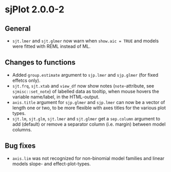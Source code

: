 # sjPlot 2.0.0-2

## General

* `sjt.lmer` and `sjt.glmer` now warn when `show.aic = TRUE` and models were fitted with REML instead of ML.

## Changes to functions

* Added `group.estimate` argument to `sjp.lmer` and `sjp.glmer` (for fixed effetcs only).
* `sjt.frq`, `sjt.xtab` and `view_df` now show notes (`note`-attribute, see `sjmisc::set_note`) of labelled data as tooltip, when mouse hovers the variable name/label, in the HTML-output.
* `axis.title` argument for `sjp.glmer` and `sjp.lmer` can now be a vector of length one or two, to be more flexible with axes titles for the various plot types.
* `sjt.lm`, `sjt.glm`, `sjt.lmer` and `sjt.glmer` get a `sep.column` argument to add (default) or remove a separator column (i.e. margin) between model columns.


## Bug fixes

* `axis.lim` was not recognized for non-binomial model families and linear models slope- and effect-plot-types.
